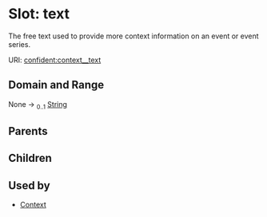 
# Slot: text


The free text used to provide more context information on an event or event series.

URI: [confident:context__text](https://raw.githubusercontent.com/TIBHannover/ConfIDent_schema/main/src/linkml/confident_schema.yaml#context__text)


## Domain and Range

None &#8594;  <sub>0..1</sub> [String](types/String.md)

## Parents


## Children


## Used by

 * [Context](Context.md)
